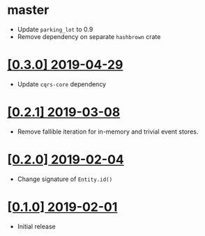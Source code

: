 # master

* Update `parking_lot` to 0.9
* Remove dependency on separate `hashbrown` crate

# [[0.3.0] 2019-04-29](https://github.com/cq-rs/cqrs/releases/tag/cqrs-0.3.0)

* Update `cqrs-core` dependency

# [[0.2.1] 2019-03-08](https://github.com/cq-rs/cqrs/releases/tag/cqrs-0.2.1)

* Remove fallible iteration for in-memory and trivial event stores.

# [[0.2.0] 2019-02-04](https://github.com/cq-rs/cqrs/releases/tag/cqrs-0.2.0)

* Change signature of `Entity.id()`

# [[0.1.0] 2019-02-01](https://github.com/cq-rs/cqrs/releases/tag/cqrs-0.1.0)

* Initial release
